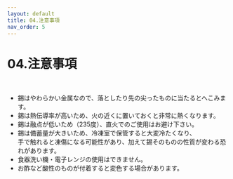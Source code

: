 ```yaml
---
layout: default
title: 04.注意事項
nav_order: 5
---
```


# 04.注意事項
<br>

* 錫はやわらかい金属なので、落としたり先の尖ったものに当たるとへこみます。
* 錫は熱伝導率が高いため、火の近くに置いておくと非常に熱くなります。
* 錫は融点が低いため（235度）、直火でのご使用はお避け下さい。
* 錫は備蓄量が大きいため、冷凍室で保管すると大変冷たくなり、<br>
手で触れると凍傷になる可能性があり、加えて錫そのものの性質が変わる恐れがあります。
* 食器洗い機・電子レンジの使用はできません。
* お酢など酸性のものが付着すると変色する場合があります。
<br>
<br>
<br>
<br>
<br>
<br>
